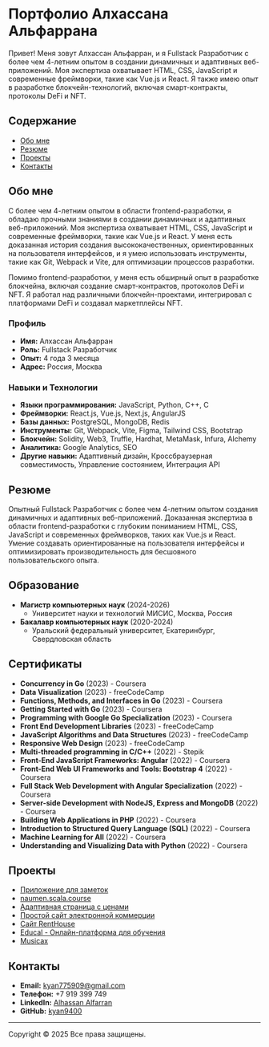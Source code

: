 # Портфолио Алхассана Альфаррана

Привет! Меня зовут Алхассан Альфарран, и я Fullstack Разработчик с более чем 4-летним опытом в создании динамичных и адаптивных веб-приложений. Моя экспертиза охватывает HTML, CSS, JavaScript и современные фреймворки, такие как Vue.js и React. Я также имею опыт в разработке блокчейн-технологий, включая смарт-контракты, протоколы DeFi и NFT.

## Содержание

- [Обо мне](#обо-мне)
- [Резюме](#резюме)
- [Проекты](#проекты)
- [Контакты](#контакты)

## Обо мне

С более чем 4-летним опытом в области frontend-разработки, я обладаю прочными знаниями в создании динамичных и адаптивных веб-приложений. Моя экспертиза охватывает HTML, CSS, JavaScript и современные фреймворки, такие как Vue.js и React. У меня есть доказанная история создания высококачественных, ориентированных на пользователя интерфейсов, и я умею использовать инструменты, такие как Git, Webpack и Vite, для оптимизации процессов разработки.

Помимо frontend-разработки, у меня есть обширный опыт в разработке блокчейна, включая создание смарт-контрактов, протоколов DeFi и NFT. Я работал над различными блокчейн-проектами, интегрировал с платформами DeFi и создавал маркетплейсы NFT.

### Профиль

- **Имя:** Алхассан Альфарран
- **Роль:** Fullstack Разработчик
- **Опыт:** 4 года 3 месяца
- **Адрес:** Россия, Москва

### Навыки и Технологии

- **Языки программирования:** JavaScript, Python, C++, C
- **Фреймворки:** React.js, Vue.js, Next.js, AngularJS
- **Базы данных:** PostgreSQL, MongoDB, Redis
- **Инструменты:** Git, Webpack, Vite, Figma, Tailwind CSS, Bootstrap
- **Блокчейн:** Solidity, Web3, Truffle, Hardhat, MetaMask, Infura, Alchemy
- **Аналитика:** Google Analytics, SEO
- **Другие навыки:** Адаптивный дизайн, Кроссбраузерная совместимость, Управление состоянием, Интеграция API

## Резюме

Опытный Fullstack Разработчик с более чем 4-летним опытом создания динамичных и адаптивных веб-приложений. Доказанная экспертиза в области frontend-разработки с глубоким пониманием HTML, CSS, JavaScript и современных фреймворков, таких как Vue.js и React. Умение создавать ориентированные на пользователя интерфейсы и оптимизировать производительность для бесшовного пользовательского опыта.

## Образование

- **Магистр компьютерных наук** (2024-2026)
  - Университет науки и технологий МИСИС, Москва, Россия
- **Бакалавр компьютерных наук** (2020-2024)
  - Уральский федеральный университет, Екатеринбург, Свердловская область

## Сертификаты

- **Concurrency in Go** (2023) - Coursera
- **Data Visualization** (2023) - freeCodeCamp
- **Functions, Methods, and Interfaces in Go** (2023) - Coursera
- **Getting Started with Go** (2023) - Coursera
- **Programming with Google Go Specialization** (2023) - Coursera
- **Front End Development Libraries** (2023) - freeCodeCamp
- **JavaScript Algorithms and Data Structures** (2023) - freeCodeCamp
- **Responsive Web Design** (2023) - freeCodeCamp
- **Multi-threaded programming in C/C++** (2022) - Stepik
- **Front-End JavaScript Frameworks: Angular** (2022) - Coursera
- **Front-End Web UI Frameworks and Tools: Bootstrap 4** (2022) - Coursera
- **Full Stack Web Development with Angular Specialization** (2022) - Coursera
- **Server-side Development with NodeJS, Express and MongoDB** (2022) - Coursera
- **Building Web Applications in PHP** (2022) - Coursera
- **Introduction to Structured Query Language (SQL)** (2022) - Coursera
- **Machine Learning for All** (2022) - Coursera
- **Understanding and Visualizing Data with Python** (2022) - Coursera

## Проекты

- [Приложение для заметок](https://github.com/kyan9400/todo-app)
- [naumen.scala.course](https://github.com/kyan9400/naumen.scala.course.2023.spring)
- [Адаптивная страница с ценами](https://github.com/kyan9400/pricing_page)
- [Простой сайт электронной коммерции](https://shop-website-sable.vercel.app/)
- [Сайт RentHouse](https://real-estate-website-ten-lyart.vercel.app/)
- [Educal - Онлайн-платформа для обучения](https://ak-edu-pearl.vercel.app/)
- [Musicax](https://music-app-eight-liart.vercel.app/)

## Контакты

- **Email:** kyan775909@gmail.com
- **Телефон:** +7 919 399 749
- **LinkedIn:** [Alhassan Alfarran](https://www.linkedin.com/in/alhassan-alfarran-880b00246/)
- **GitHub:** [kyan9400](https://github.com/kyan9400)

---

Copyright © 2025 Все права защищены.
